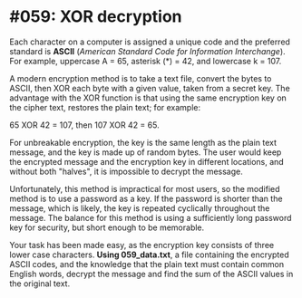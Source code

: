 # #059: XOR decryption

Each character on a computer is assigned a unique code and the preferred standard is **ASCII** (*American Standard Code for Information Interchange*). For example, uppercase A = 65, asterisk (*) = 42, and lowercase k = 107.

A modern encryption method is to take a text file, convert the bytes to ASCII, then XOR each byte with a given value, taken from a secret key. The advantage with the XOR function is that using the same encryption key on the cipher text, restores the plain text; for example:

65 XOR 42 = 107, then 107 XOR 42 = 65.

For unbreakable encryption, the key is the same length as the plain text message, and the key is made up of random bytes. The user would keep the encrypted message and the encryption key in different locations, and without both "halves", it is impossible to decrypt the message.

Unfortunately, this method is impractical for most users, so the modified method is to use a password as a key. If the password is shorter than the message, which is likely, the key is repeated cyclically throughout the message. The balance for this method is using a sufficiently long password key for security, but short enough to be memorable.

Your task has been made easy, as the encryption key consists of three lower case characters. **Using 059_data.txt**, a file containing the encrypted ASCII codes, and the knowledge that the plain text must contain common English words, decrypt the message and find the sum of the ASCII values in the original text.
